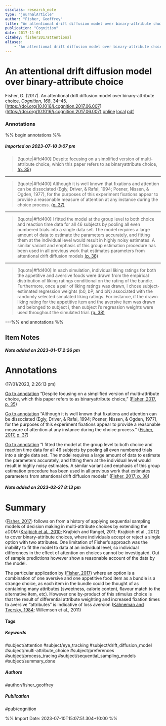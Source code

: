 ```yaml
---
cssclass: research_note
type: "journalArticle"
author: "Fisher, Geoffrey"
title: "An attentional drift diffusion model over binary-attribute choice"
publication: "Cognition"
date: 2017-11-01
citekey: fisher2017attentional
aliases: 
    - "An attentional drift diffusion model over binary-attribute choice"
---
```


# An attentional drift diffusion model over binary-attribute choice

Fisher, G. (2017). An attentional drift diffusion model over binary-attribute choice. _Cognition_, _168_, 34–45. [https://doi.org/10.1016/j.cognition.2017.06.007](https://doi.org/10.1016/j.cognition.2017.06.007)
[online](http://zotero.org/users/local/kZl3QdXV/items/Q69BEVRF) [local](zotero://select/library/items/Q69BEVRF) [pdf](file:///home/gjc216/Zotero/storage/3ED9LIJA/Fisher%20-%202017%20-%20An%20attentional%20drift%20diffusion%20model%20over%20binary-attribute%20choice.pdf)
 

 
### Annotations

%% begin annotations %%
##### Imported on 2023-07-10 3:07 pm
>[!quote|#ffd400]
>Despite focusing on a simplified version of multi-attribute choice, which this paper refers to as binaryattribute choice, [(p. 35)](zotero://open-pdf/library/items/3ED9LIJA?page=35&annotation=7Q4DJWGS)

---
>[!quote|#ffd400]
>Although it is well known that fixations and attention can be dissociated (Egly, Driver, & Rafal, 1994; Posner, Nissen, & Ogden, 1977), for the purposes of this experiment fixations appear to provide a reasonable measure of attention at any instance during the choice process. [(p. 37)](zotero://open-pdf/library/items/3ED9LIJA?page=37&annotation=Z6NSABL4)

---
>[!quote|#ffd400]
>I fitted the model at the group level to both choice and reaction time data for all 46 subjects by pooling all even numbered trials into a single data set. The model requires a large amount of data to estimate the parameters accurately, and fitting them at the individual level would result in highly noisy estimates. A similar variant and emphasis of this group estimation procedure has been used in all previous work that estimates parameters from attentional drift diffusion models [(p. 38)](zotero://open-pdf/library/items/3ED9LIJA?page=38&annotation=D74H2JNX)

---
>[!quote|#ffd400]
>In each simulation, individual liking ratings for both the appetitive and aversive foods were drawn from the empirical distribution of liking ratings conditional on the rating of the bundle. Furthermore, once a pair of liking ratings was drawn, I chose subject-estimated regression weights (b0, bP, and bN) associated with the randomly selected simulated liking ratings. For instance, if the drawn liking rating for the appetitive item and the aversive item was drawn and belonged to subject i, then subject i’s regression weights were used throughout the simulated trial. [(p. 38)](zotero://open-pdf/library/items/3ED9LIJA?page=38&annotation=Z2632RY3)

---%% end annotations %%

## Item Notes

##### Note added on 2023-01-17 2:26 pm

# Annotations  
(17/01/2023, 2:26:13 pm)

[Go to annotation](zotero://open-pdf/library/items/3ED9LIJA?page=35&annotation=7Q4DJWGS) “Despite focusing on a simplified version of multi-attribute choice, which this paper refers to as binaryattribute choice,” ([Fisher, 2017, p. 35](zotero://select/library/items/Q69BEVRF))

[Go to annotation](zotero://open-pdf/library/items/3ED9LIJA?page=37&annotation=Z6NSABL4) “Although it is well known that fixations and attention can be dissociated (Egly, Driver, & Rafal, 1994; Posner, Nissen, & Ogden, 1977), for the purposes of this experiment fixations appear to provide a reasonable measure of attention at any instance during the choice process.” ([Fisher, 2017, p. 37](zotero://select/library/items/Q69BEVRF))

[Go to annotation](zotero://open-pdf/library/items/3ED9LIJA?page=38&annotation=D74H2JNX) “I fitted the model at the group level to both choice and reaction time data for all 46 subjects by pooling all even numbered trials into a single data set. The model requires a large amount of data to estimate the parameters accurately, and fitting them at the individual level would result in highly noisy estimates. A similar variant and emphasis of this group estimation procedure has been used in all previous work that estimates parameters from attentional drift diffusion models” ([Fisher, 2017, p. 38](zotero://select/library/items/Q69BEVRF))

##### Note added on 2023-02-27 8:13 pm

# Summary

([Fisher, 2017](zotero://select/library/items/Q69BEVRF)) follows on from a history of applying sequential sampling models of decision making in multi-attribute choices by extending the aDDM ([Krajbich et al., 2010](zotero://select/library/items/6M5KRPS8); Krajbich and Rangel, 2011; Krajbich et al., 2012) to cover binary-attribute choices, where individuals accept or reject a single option with two attributes. One limitation of Fisher’s approach was the inability to fit the model to data at an individual level, so individual differences in the effect of attention on choices cannot be investigated. Out of sample predictions however show a reasonable account of the data by the model.

The particular application by ([Fisher, 2017](zotero://select/library/items/Q69BEVRF)) where an option is a combination of one aversive and one appetitive food item as a bundle is a strange choice, as each item in the bundle could be thought of as containing many attributes (sweetness, calorie content, flavour match to the alternative item, etc). However one by-product of this stimulus choice is that the result of differential attribute weighting and increased fixation times to aversive “attributes” is indicative of loss aversion ([Kahneman and Tversky, 1984](zotero://select/library/items/LSL2F5IF); Willemsen et al., 2011)

#### Tags

##### Keywords

#subject/attention #subject/eye_tracking #subject/drift_diffusion_model #subject/multi-attribute_choice #subject/preferences #subject/process_tracing #subject/sequential_sampling_models #subject/summary_done

##### Authors

#author/fisher_geoffrey

##### Publication

#pub/cognition


%% Import Date: 2023-07-10T15:07:51.304+10:00 %%
